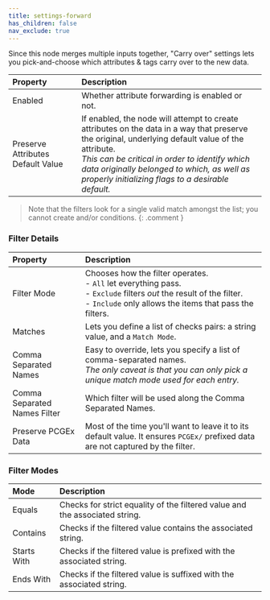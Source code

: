 ```yaml
---
title: settings-forward
has_children: false
nav_exclude: true
---
```



Since this node merges multiple inputs together, "Carry over" settings lets you pick-and-choose which attributes & tags carry over to the new data.

| Property       | Description          |
|:-------------|:------------------|
| Enabled | Whether attribute forwarding is enabled or not. |
| Preserve Attributes Default Value      | If enabled, the node will attempt to create attributes on the data in a way that preserve the original, underlying default value of the attribute.<br>*This can be critical in order to identify which data originally belonged to which, as well as properly initializing flags to a desirable default.*  |

> Note that the filters look for a single valid match amongst the list; you cannot create and/or conditions.
{: .comment }

### Filter Details

| Property       | Description          |
|:-------------|:------------------|
| Filter Mode     | Chooses how the filter operates.<br>- `All` let everything pass.<br>- `Exclude` filters *out* the result of the filter.<br>- `Include` only allows the items that pass the filters.  |
| Matches           | Lets you define a list of checks pairs: a string value, and a `Match Mode`. |
| Comma Separated Names           | Easy to override, lets you specify a list of comma-separated names.<br>*The only caveat is that you can only pick a unique match mode used for each entry.* |
| Comma Separated Names Filter           | Which filter will be used along the Comma Separated Names. |
| Preserve PCGEx Data           | Most of the time you'll want to leave it to its default value. It ensures `PCGEx/` prefixed data are not captured by the filter. |

### Filter Modes

| Mode       | Description          |
|:-------------|:------------------|
| Equals        | Checks for strict equality of the filtered value and the associated string.  |
| Contains      | Checks if the filtered value contains the associated string. |
| Starts With    | Checks if the filtered value is prefixed with the associated string. |
| Ends With     | Checks if the filtered value is suffixed with the associated string. |
